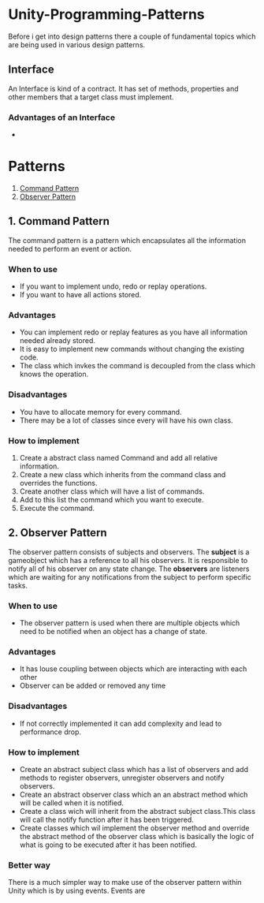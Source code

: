 # Unity-Programming-Patterns

Before i get into design patterns there a couple of fundamental topics which are being used in various design patterns.  

## Interface
An Interface is kind of a contract. It has set of methods, properties and other members that a target class must implement.

### Advantages of an Interface
- 

# Patterns

1. [Command Pattern](#1-Command-Pattern)
2. [Observer Pattern](#2-Observer-Pattern)

## 1. Command Pattern
The command pattern is a pattern which encapsulates all the information needed to perform an event or action. 

### When to use
 - If you want to implement undo, redo or replay operations.
 - If you want to have all actions stored.

### Advantages
- You can implement redo or replay features as you have all information needed already stored.
- It is easy to implement new commands without changing the existing code.
- The class which invkes the command is decoupled from the class which knows the operation.

### Disadvantages
- You have to allocate memory for every command.
- There may be a lot of classes since every will have his own class.

### How to implement
1.  Create a abstract class named Command and add all relative information.
2.  Create a new class which inherits from the command class and overrides the functions.
3.  Create another class which will have a list of commands.
4.  Add to this list the command which you want to execute.
5.  Execute the command.

## 2. Observer Pattern
 The observer pattern consists of subjects and observers. The **subject** is a gameobject which has a reference to all his observers. It is responsible to notify all of his observer on any state change. The **observers** are listeners which are waiting for any notifications from the subject to perform specific tasks.
 
 ### When to use
 - The observer pattern is used when there are multiple objects which need to be notified when an object has a change of state.
 
 ### Advantages
 - It has louse coupling between objects which are interacting with each other
 - Observer can be added or removed any time
 
 ### Disadvantages
 - If not correctly implemented it can add complexity and lead to performance drop.
 
 ### How to implement
 - Create an abstract subject class which has a list of observers and add methods to register observers, unregister observers and notify observers.
 - Create an abstract observer class which an an abstract method which will be called when it is notified.
 - Create a class wich will inherit from the abstract subject class.This class will call the notify function after it has been triggered.
 - Create classes which wil implement the observer method and override the abstract method of the observer class which is basically the logic of what is going to be executed after it has been notified.
 
 
 ### Better way
 There is a much simpler way to make use of the observer pattern within Unity which is by using events. Events are  

